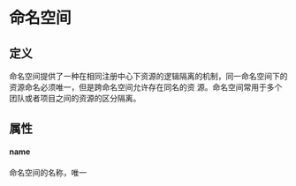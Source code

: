 # 命名空间

## 定义

命名空间提供了一种在相同注册中心下资源的逻辑隔离的机制，同一命名空间下的资源命名必须唯一，但是跨命名空间允许存在同名的资
源。命名空间常用于多个团队或者项目之间的资源的区分隔离。

## 属性

#### name

命名空间的名称，唯一